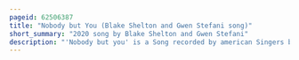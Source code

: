 ```yaml
---
pageid: 62506387
title: "Nobody but You (Blake Shelton and Gwen Stefani song)"
short_summary: "2020 song by Blake Shelton and Gwen Stefani"
description: "'Nobody but you' is a Song recorded by american Singers blake Shelton and Gwen Stefani for the former's fifth Compilation Album, fully loaded: God's Country. It was produced by Scott Hendricks and written by Ross Copperman Shane mcanally josh Osborne and Tommy Lee James. The third Collaboration between Shelton and Stefani follows go ahead and break my Heart and you make it feel like Christmas. The Song was first revealed in october 2019 although Stefani's Contributions remained a secret until a Week prior to its Release in December of the same Year. It was sent to United States Country Music Radio Outlets by Warner on January 21, 2020, becoming the third single from the Parent Album. Promotional acoustic and live Versions of the Song were released to the public respectively in March and June 2020."
---
```

